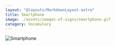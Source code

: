 ```yaml
---
layout: "@layouts/MarkdownLayout.astro"
title: Smartphone
image: ./assets/images-of-signs/smartphone.gif
category: Vocabulary
---
```


![Smartphone](@signs/smartphone.gif)
